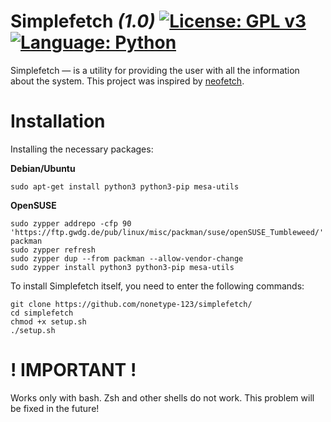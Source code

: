 # Simplefetch _(1.0)_ [![License: GPL v3](https://img.shields.io/badge/License-GPLv3-blue.svg)](https://www.gnu.org/licenses/gpl-3.0) [![Language: Python](https://img.shields.io/badge/Language-Python-yellow.svg)](https://www.python.org/)

Simplefetch — is a utility for providing the user with all the information about the system. This project was inspired by [neofetch](https://github.com/dylanaraps/neofetch).

# Installation

Installing the necessary packages:

**Debian/Ubuntu**
```shell
sudo apt-get install python3 python3-pip mesa-utils
```

**OpenSUSE**
```shell
sudo zypper addrepo -cfp 90 'https://ftp.gwdg.de/pub/linux/misc/packman/suse/openSUSE_Tumbleweed/' packman
sudo zypper refresh
sudo zypper dup --from packman --allow-vendor-change
sudo zypper install python3 python3-pip mesa-utils
```

To install Simplefetch itself, you need to enter the following commands:
```shell
git clone https://github.com/nonetype-123/simplefetch/
cd simplefetch
chmod +x setup.sh
./setup.sh
```
# ! IMPORTANT !

Works only with bash. Zsh and other shells do not work. This problem will be fixed in the future!
